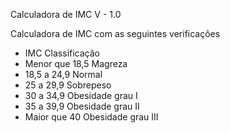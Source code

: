 Calculadora de IMC V - 1.0

Calculadora de IMC com as seguintes verificações

- IMC	Classificação
- Menor que 18,5	Magreza
- 18,5 a 24,9	Normal
- 25 a 29,9	Sobrepeso
- 30 a 34,9	Obesidade grau I
- 35 a 39,9	Obesidade grau II
- Maior que 40	Obesidade grau III